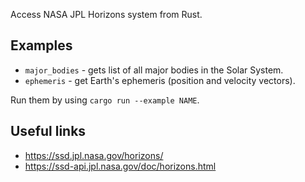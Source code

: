 Access NASA JPL Horizons system from Rust.


Examples
--------
- `major_bodies` - gets list of all major bodies in the Solar System.
- `ephemeris` - get Earth's ephemeris (position and velocity vectors).

Run them by using `cargo run --example NAME`.


Useful links
------------
- <https://ssd.jpl.nasa.gov/horizons/>
- <https://ssd-api.jpl.nasa.gov/doc/horizons.html>
